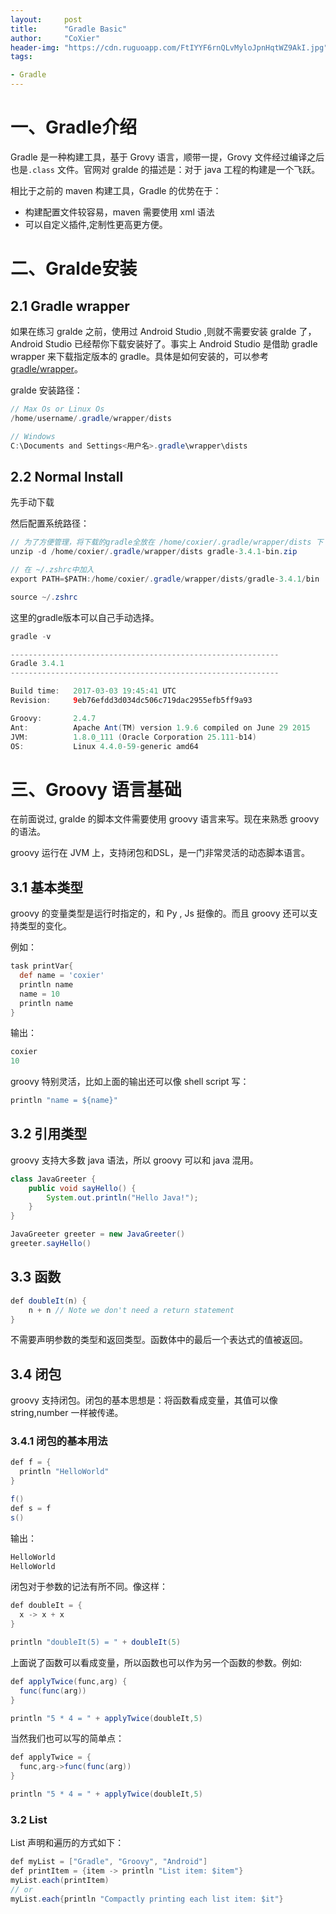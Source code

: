 ```yaml
---
layout:     post
title:      "Gradle Basic"
author:     "CoXier"
header-img: "https://cdn.ruguoapp.com/FtIYYF6rnQLvMyloJpnHqtWZ9AkI.jpg"
tags:

- Gradle
---
```


# 一、Gradle介绍
Gradle 是一种构建工具，基于 Grovy 语言，顺带一提，Grovy 文件经过编译之后也是`.class` 文件。官网对 gralde 的描述是：对于 java 工程的构建是一个飞跃。

相比于之前的 maven 构建工具，Gradle 的优势在于：

* 构建配置文件较容易，maven 需要使用 xml 语法
* 可以自定义插件,定制性更高更方便。

# 二、Gralde安装

## 2.1 Gradle wrapper
如果在练习 gralde 之前，使用过 Android Studio ,则就不需要安装 gralde 了，Android Studio 已经帮你下载安装好了。事实上 Android Studio 是借助 gradle wrapper 来下载指定版本的 gradle。具体是如何安装的，可以参考 [gradle/wrapper](https://github.com/gradle/gradle/tree/master/subprojects/wrapper)。

gralde 安装路径：
```java
// Max Os or Linux Os
/home/username/.gradle/wrapper/dists

// Windows
C:\Documents and Settings<用户名>.gradle\wrapper\dists
```

## 2.2 Normal Install

先手动下载

然后配置系统路径：

```java
// 为了方便管理，将下载的gradle全放在 /home/coxier/.gradle/wrapper/dists 下
unzip -d /home/coxier/.gradle/wrapper/dists gradle-3.4.1-bin.zip

// 在 ~/.zshrc中加入
export PATH=$PATH:/home/coxier/.gradle/wrapper/dists/gradle-3.4.1/bin

source ~/.zshrc
```
这里的gradle版本可以自己手动选择。

```java
gradle -v

------------------------------------------------------------
Gradle 3.4.1
------------------------------------------------------------

Build time:   2017-03-03 19:45:41 UTC
Revision:     9eb76efdd3d034dc506c719dac2955efb5ff9a93

Groovy:       2.4.7
Ant:          Apache Ant(TM) version 1.9.6 compiled on June 29 2015
JVM:          1.8.0_111 (Oracle Corporation 25.111-b14)
OS:           Linux 4.4.0-59-generic amd64

```
# 三、Groovy 语言基础

在前面说过, gralde 的脚本文件需要使用 groovy 语言来写。现在来熟悉 groovy 的语法。

groovy 运行在 JVM 上，支持闭包和DSL，是一门非常灵活的动态脚本语言。

## 3.1 基本类型
groovy 的变量类型是运行时指定的，和 Py , Js 挺像的。而且 groovy 还可以支持类型的变化。

例如：

```groovy
task printVar{
  def name = 'coxier'
  println name
  name = 10
  println name
}
```
输出：

```java
coxier
10
```
groovy 特别灵活，比如上面的输出还可以像 shell script 写：

```java
println "name = ${name}"
```
## 3.2 引用类型
groovy 支持大多数 java 语法，所以 groovy 可以和 java 混用。

```java
class JavaGreeter {
    public void sayHello() {
        System.out.println("Hello Java!");
    }
}

JavaGreeter greeter = new JavaGreeter()
greeter.sayHello()
```
## 3.3 函数

```java
def doubleIt(n) {
    n + n // Note we don't need a return statement
}
```
不需要声明参数的类型和返回类型。函数体中的最后一个表达式的值被返回。

## 3.4 闭包
groovy 支持闭包。闭包的基本思想是：将函数看成变量，其值可以像 string,number 一样被传递。

### 3.4.1 闭包的基本用法
```java
def f = {
  println "HelloWorld"
}

f()
def s = f
s()
```

输出：

```java
HelloWorld
HelloWorld
```
闭包对于参数的记法有所不同。像这样：

```java
def doubleIt = {
  x -> x + x
}

println "doubleIt(5) = " + doubleIt(5)
```
上面说了函数可以看成变量，所以函数也可以作为另一个函数的参数。例如:

```java
def applyTwice(func,arg) {
  func(func(arg))
}

println "5 * 4 = " + applyTwice(doubleIt,5)
```
当然我们也可以写的简单点：

```java
def applyTwice = {
  func,arg->func(func(arg))
}

println "5 * 4 = " + applyTwice(doubleIt,5)
```
### 3.2 List

List 声明和遍历的方式如下：

```java
def myList = ["Gradle", "Groovy", "Android"]
def printItem = {item -> println "List item: $item"}
myList.each(printItem)
// or
myList.each{println "Compactly printing each list item: $it"}
```
